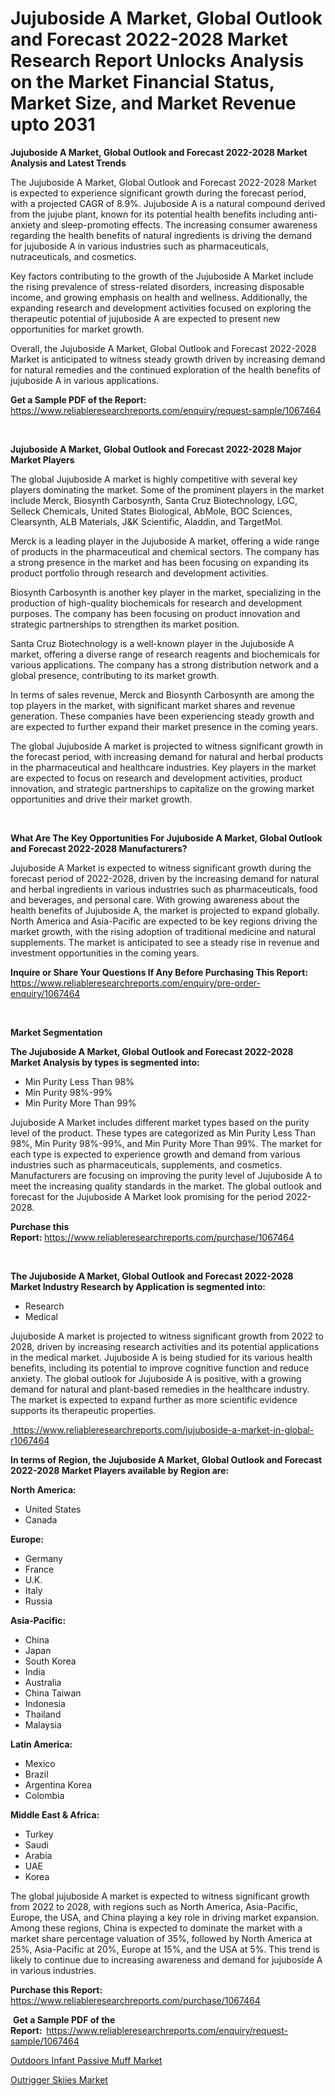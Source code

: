 <p><h1>Jujuboside A Market, Global Outlook and Forecast 2022-2028 Market Research Report Unlocks Analysis on the Market Financial Status, Market Size, and Market Revenue upto 2031</h1></p><p><strong>Jujuboside A Market, Global Outlook and Forecast 2022-2028 Market Analysis and Latest Trends</strong></p>
<p><p>The Jujuboside A Market, Global Outlook and Forecast 2022-2028 Market is expected to experience significant growth during the forecast period, with a projected CAGR of 8.9%. Jujuboside A is a natural compound derived from the jujube plant, known for its potential health benefits including anti-anxiety and sleep-promoting effects. The increasing consumer awareness regarding the health benefits of natural ingredients is driving the demand for jujuboside A in various industries such as pharmaceuticals, nutraceuticals, and cosmetics.</p><p>Key factors contributing to the growth of the Jujuboside A Market include the rising prevalence of stress-related disorders, increasing disposable income, and growing emphasis on health and wellness. Additionally, the expanding research and development activities focused on exploring the therapeutic potential of jujuboside A are expected to present new opportunities for market growth.</p><p>Overall, the Jujuboside A Market, Global Outlook and Forecast 2022-2028 Market is anticipated to witness steady growth driven by increasing demand for natural remedies and the continued exploration of the health benefits of jujuboside A in various applications.</p></p>
<p><strong>Get a Sample PDF of the Report:&nbsp;</strong> <a href="https://www.reliableresearchreports.com/enquiry/request-sample/1067464">https://www.reliableresearchreports.com/enquiry/request-sample/1067464</a></p>
<p>&nbsp;</p>
<p><strong>Jujuboside A Market, Global Outlook and Forecast 2022-2028 Major Market Players</strong></p>
<p><p>The global Jujuboside A market is highly competitive with several key players dominating the market. Some of the prominent players in the market include Merck, Biosynth Carbosynth, Santa Cruz Biotechnology, LGC, Selleck Chemicals, United States Biological, AbMole, BOC Sciences, Clearsynth, ALB Materials, J&K Scientific, Aladdin, and TargetMol.</p><p>Merck is a leading player in the Jujuboside A market, offering a wide range of products in the pharmaceutical and chemical sectors. The company has a strong presence in the market and has been focusing on expanding its product portfolio through research and development activities.</p><p>Biosynth Carbosynth is another key player in the market, specializing in the production of high-quality biochemicals for research and development purposes. The company has been focusing on product innovation and strategic partnerships to strengthen its market position.</p><p>Santa Cruz Biotechnology is a well-known player in the Jujuboside A market, offering a diverse range of research reagents and biochemicals for various applications. The company has a strong distribution network and a global presence, contributing to its market growth.</p><p>In terms of sales revenue, Merck and Biosynth Carbosynth are among the top players in the market, with significant market shares and revenue generation. These companies have been experiencing steady growth and are expected to further expand their market presence in the coming years.</p><p>The global Jujuboside A market is projected to witness significant growth in the forecast period, with increasing demand for natural and herbal products in the pharmaceutical and healthcare industries. Key players in the market are expected to focus on research and development activities, product innovation, and strategic partnerships to capitalize on the growing market opportunities and drive their market growth.</p></p>
<p>&nbsp;</p>
<p><strong>What Are The Key Opportunities For Jujuboside A Market, Global Outlook and Forecast 2022-2028 Manufacturers?</strong></p>
<p><p>Jujuboside A Market is expected to witness significant growth during the forecast period of 2022-2028, driven by the increasing demand for natural and herbal ingredients in various industries such as pharmaceuticals, food and beverages, and personal care. With growing awareness about the health benefits of Jujuboside A, the market is projected to expand globally. North America and Asia-Pacific are expected to be key regions driving the market growth, with the rising adoption of traditional medicine and natural supplements. The market is anticipated to see a steady rise in revenue and investment opportunities in the coming years.</p></p>
<p><strong>Inquire or Share Your Questions If Any Before Purchasing This Report:</strong> <a href="https://www.reliableresearchreports.com/enquiry/pre-order-enquiry/1067464">https://www.reliableresearchreports.com/enquiry/pre-order-enquiry/1067464</a></p>
<p>&nbsp;</p>
<p><strong>Market Segmentation</strong></p>
<p><strong>The Jujuboside A Market, Global Outlook and Forecast 2022-2028 Market Analysis by types is segmented into:</strong></p>
<p><ul><li>Min Purity Less Than 98%</li><li>Min Purity 98%-99%</li><li>Min Purity More Than 99%</li></ul></p>
<p><p>Jujuboside A Market includes different market types based on the purity level of the product. These types are categorized as Min Purity Less Than 98%, Min Purity 98%-99%, and Min Purity More Than 99%. The market for each type is expected to experience growth and demand from various industries such as pharmaceuticals, supplements, and cosmetics. Manufacturers are focusing on improving the purity level of Jujuboside A to meet the increasing quality standards in the market. The global outlook and forecast for the Jujuboside A Market look promising for the period 2022-2028.</p></p>
<p><strong>Purchase this Report:&nbsp;</strong><a href="https://www.reliableresearchreports.com/purchase/1067464">https://www.reliableresearchreports.com/purchase/1067464</a></p>
<p>&nbsp;</p>
<p><strong>The Jujuboside A Market, Global Outlook and Forecast 2022-2028 Market Industry Research by Application is segmented into:</strong></p>
<p><ul><li>Research</li><li>Medical</li></ul></p>
<p><p>Jujuboside A market is projected to witness significant growth from 2022 to 2028, driven by increasing research activities and its potential applications in the medical market. Jujuboside A is being studied for its various health benefits, including its potential to improve cognitive function and reduce anxiety. The global outlook for Jujuboside A is positive, with a growing demand for natural and plant-based remedies in the healthcare industry. The market is expected to expand further as more scientific evidence supports its therapeutic properties.</p></p>
<p><a href="https://www.reliableresearchreports.com/jujuboside-a-market-in-global-r1067464">&nbsp;https://www.reliableresearchreports.com/jujuboside-a-market-in-global-r1067464</a></p>
<p><strong>In terms of Region, the Jujuboside A Market, Global Outlook and Forecast 2022-2028 Market Players available by Region are:</strong></p>
<p>
    <p> <strong> North America: </strong>
        <ul>
            <li>United States</li>
            <li>Canada</li>
        </ul>
        </p> 
    <p> <strong> Europe: </strong>
        <ul>
            <li>Germany</li>
            <li>France</li>
            <li>U.K.</li>
            <li>Italy</li>
            <li>Russia</li>
        </ul>
        </p> 
    <p> <strong> Asia-Pacific: </strong>
        <ul>
            <li>China</li>
            <li>Japan</li>
            <li>South Korea</li>
            <li>India</li>
            <li>Australia</li>
            <li>China Taiwan</li>
            <li>Indonesia</li>
            <li>Thailand</li>
            <li>Malaysia</li>
        </ul>
        </p> 
    <p> <strong> Latin America: </strong>
        <ul>
            <li>Mexico</li>
            <li>Brazil</li>
            <li>Argentina Korea</li>
            <li>Colombia</li>
        </ul>
        </p> 
    <p> <strong> Middle East & Africa: </strong>
        <ul>
            <li>Turkey</li>
            <li>Saudi</li>
            <li>Arabia</li>
            <li>UAE</li>
            <li>Korea</li>
        </ul>
    </p>
    </p>
<p><p>The global jujuboside A market is expected to witness significant growth from 2022 to 2028, with regions such as North America, Asia-Pacific, Europe, the USA, and China playing a key role in driving market expansion. Among these regions, China is expected to dominate the market with a market share percentage valuation of 35%, followed by North America at 25%, Asia-Pacific at 20%, Europe at 15%, and the USA at 5%. This trend is likely to continue due to increasing awareness and demand for jujuboside A in various industries.</p></p>
<p><strong>Purchase this Report: </strong><a href="https://www.reliableresearchreports.com/purchase/1067464">https://www.reliableresearchreports.com/purchase/1067464</a></p>
<p>&nbsp;<strong>Get a Sample PDF of the Report:&nbsp;&nbsp;</strong><a href="https://www.reliableresearchreports.com/enquiry/request-sample/1067464">https://www.reliableresearchreports.com/enquiry/request-sample/1067464</a></p>
<p><strong></strong></p>
<p><p><a href="https://github.com/trameciabutler45/Market-Research-Report-List-1/blob/main/outdoors-infant-passive-muff-market.md">Outdoors Infant Passive Muff Market</a></p><p><a href="https://github.com/avakerr6577/Market-Research-Report-List-1/blob/main/outrigger-skiies-market.md">Outrigger Skiies Market</a></p></p>